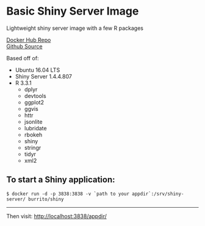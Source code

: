 Basic Shiny Server Image
======
Lightweight shiny server image with a few R packages

[Docker Hub Repo](https://hub.docker.com/r/burrito/shiny/)  
[Github Source](https://github.com/ajay-d/docker-shiny)

Based off of:
* Ubuntu 16.04 LTS
* Shiny Server 1.4.4.807
* R 3.3.1
   * dplyr 
   * devtools
   * ggplot2
   * ggvis
   * httr
   * jsonlite
   * lubridate
   * rbokeh
   * shiny 
   * stringr
   * tidyr
   * xml2


To start a Shiny application:
-----
```
$ docker run -d -p 3838:3838 -v `path to your appdir`:/srv/shiny-server/ burrito/shiny
```
---

Then visit: <http://localhost:3838/appdir/>
